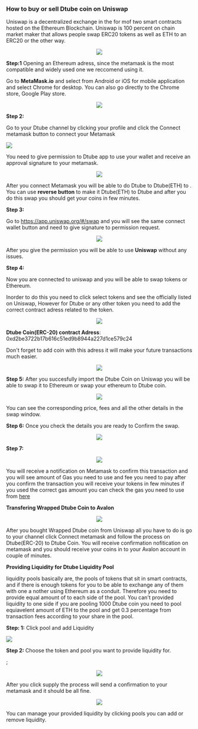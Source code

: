 ### How to buy or sell Dtube coin on Uniswap

Uniswap is a decentralized exchange in the for mof two smart contracts hosted on the Ethereum Blockchain.
Uniswap is 100 percent on chain market maker that allows people swap  ERC20 tokens as well as ETH to an ERC20 or the other way.



<center>

![](https://i.imgur.com/aUpWefG.png)</center>


**Step:1**  Opening an Ethereum adress, since the metamask  is the most compatible and widely used one we reccomend using it.

Go to **MetaMask.io** and select from Android or iOS for mobile application and select Chrome for desktop. You can also go directly to the Chrome store, Google Play store.

<center>

![](https://i.imgur.com/m1WxcXt.png)

</center>


**Step 2:**

 Go to your Dtube channel by clicking your profile and click the Connect metamask button to connect your Metamask

![](https://i.imgur.com/DV7YOGq.png)

You need to give permission to Dtube app to use your wallet and receive an approval signature to your metamask.

<center>

![](https://i.imgur.com/DqP4MMP.png)

</center>

After you connect Metamask you will be able to do Dtube to Dtube(ETH) to . You can use **reverse button** to make it Dtube(ETH) to Dtube and after you do this swap you should get your coins in few minutes.

**Step 3:** 

Go to https://app.uniswap.org/#/swap and  you will see the same connect wallet button and need to give signature to permission request.

<center>

![](https://i.imgur.com/JXW4UD3.png)

</center>

After you give the permission you will be able to use **Uniswap** without any issues.

**Step 4:**

Now you are connected to uniswap and you will be able to swap tokens or Ethereum.

Inorder to do this you need to click select tokens and see the officially listed on Uniswap, However for Dtube or any other token you need to add the correct contract adress related to the token. 

<center>

![](https://i.imgur.com/QjCdnmH.png)

</center>

**Dtube Coin(ERC-20) contract Adress**: 0xd2be3722b17b616c51ed9b8944a227d1ce579c24

Don't forget to add coin with this adress it will make your future transactions much easier.

<center>

![](https://i.imgur.com/DaYe3wo.png)

</center>

**Step 5:** After you succesfully import the Dtube Coin on Uniswap you will be able to swap it to Ethereum or swap your ethereum to Dtube coin.


<center>

![](https://i.imgur.com/WK8wYv0.png)

</center>




You can see the corresponding price, fees and all the other details in the swap window.


**Step 6:** Once you check the details you are ready to Confirm the swap.

<center>

![](https://i.imgur.com/0YMlxIa.png)

</center>


**Step 7:**

<center>

![](https://i.imgur.com/nGhImqv.png)

</center>


You will receive a notification on Metamask to confirm this transaction and you will see amount of Gas you need to use and fee you need to pay after you confirm the transaction you will receive your tokens in few minutes if you used the correct gas amount  you can check the gas you need to use from [here](https://ethgasstation.info/)

**Transfering Wrapped Dtube Coin to Avalon**

<center>

![](https://i.imgur.com/l8Y6PkL.png)

</center>

After you bought Wrapped Dtube coin from Uniswap all you have to do is go to your channel click Connect metamask and follow the process on Dtube(ERC-20) to Dtube Coin. You will receive confirmation nofitication on metamask and you should receive your coins in to your Avalon account in couple of minutes.

**Providing Liquidity for Dtube Liquidity Pool**


liquidity pools basically are, the pools of tokens that sit in smart contracts, and if there is enough tokens for you to be able to exchange any of them with one a nother using  Ethereum as a conduit. Therefore you need to provide equal amount of to each side of the pool. You can't provided liquidity to one side if you are pooling 1000 Dtube coin you need to pool equiavelent amount of ETH to the pool and get 0.3 percentage from transaction fees according to your share in the pool.


**Step: 1:** Click pool and add Liquidity

![](https://i.imgur.com/zEjoWGA.png)


**Step 2:** Choose the token and pool you want to provide liquidity for.

;<center>

![](https://i.imgur.com/ZqmNWsJ.png)

</center>

After you click supply the process will send a confirmation to your metamask and it should be all fine.

<center>

![](https://i.imgur.com/PnFFSQ2.png)

</center>

You can manage your provided liquidity by clicking pools you can add or remove liquidity.
